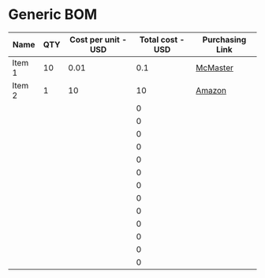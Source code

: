 # Generic BOM

| Name   | QTY | Cost per unit - USD | Total cost - USD | Purchasing Link                                 |
| ------ | --- | ------------------- | ---------------- | ----------------------------------------------- |
| Item 1 | 10  | 0.01                | 0.1              | [McMaster](https://www.mcmaster.com/91251A051/) |
| Item 2 | 1   | 10                  | 10               | [Amazon](https://www.amazon.com/)               |
|        |     |                     | 0                |                                                 |
|        |     |                     | 0                |                                                 |
|        |     |                     | 0                |                                                 |
|        |     |                     | 0                |                                                 |
|        |     |                     | 0                |                                                 |
|        |     |                     | 0                |                                                 |
|        |     |                     | 0                |                                                 |
|        |     |                     | 0                |                                                 |
|        |     |                     | 0                |                                                 |
|        |     |                     | 0                |                                                 |
|        |     |                     | 0                |                                                 |
|        |     |                     | 0                |                                                 |
|        |     |                     | 0                |                                                 |
